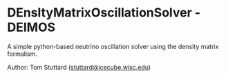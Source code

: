 # DEnsItyMatrixOscillationSolver - DEIMOS

A simple python-based neutrino oscillation solver using the density matrix formalism.

Author: Tom Stuttard (stuttard@icecube.wisc.edu)
